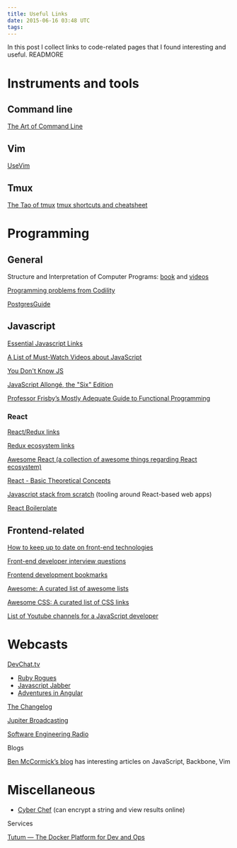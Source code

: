 ```yaml
---
title: Useful Links
date: 2015-06-16 03:48 UTC
tags:
---
```


In this post I collect links to code-related pages that I found interesting and useful. READMORE

# Instruments and tools
## Command line
[The Art of Command Line](https://github.com/jlevy/the-art-of-command-line)

## Vim
[UseVim](http://usevim.com/)

## Tmux
[The Tao of tmux](http://tmuxp.readthedocs.org/en/latest/about_tmux.html)
[tmux shortcuts and cheatsheet](https://gist.github.com/MohamedAlaa/2961058)

# Programming
## General
Structure and Interpretation of Computer Programs: [book](https://mitpress.mit.edu/sicp/full-text/book/book.html)
and [videos](https://www.youtube.com/watch?v=2Op3QLzMgSY)

[Programming problems from Codility](https://codility.com/programmers/lessons)

[PostgresGuide](http://www.postgresguide.com/)

## Javascript
[Essential Javascript Links](https://github.com/ericelliott/essential-javascript-links)

[A List of Must-Watch Videos about JavaScript](https://github.com/bolshchikov/js-must-watch)

[You Don't Know JS](https://github.com/getify/You-Dont-Know-JS)

[JavaScript Allongé, the "Six" Edition](https://leanpub.com/javascriptallongesix/read)

[Professor Frisby’s Mostly Adequate Guide to Functional Programming](http://drboolean.gitbooks.io/mostly-adequate-guide)

### React
[React/Redux links](https://github.com/markerikson/react-redux-links)

[Redux ecosystem links](https://github.com/markerikson/redux-ecosystem-links)

[Awesome React (a collection of awesome things regarding React ecosystem)](https://github.com/enaqx/awesome-react)

[React - Basic Theoretical Concepts](https://github.com/reactjs/react-basic/blob/master/README.md)

[Javascript stack from scratch](https://github.com/verekia/js-stack-from-scratch) (tooling around React-based web apps)

[React Boilerplate](https://github.com/mxstbr/react-boilerplate/tree/master)

## Frontend-related
[How to keep up to date on front-end technologies](https://uptodate.frontendrescue.org)

[Front-end developer interview questions](https://github.com/h5bp/Front-end-Developer-Interview-Questions)

[Frontend development bookmarks](https://github.com/dypsilon/frontend-dev-bookmarks)

[Awesome: A curated list of awesome lists](https://github.com/sindresorhus/awesome)

[Awesome CSS: A curated list of CSS links](https://github.com/sotayamashita/awesome-css)

[List of Youtube channels for a JavaScript developer](http://vladimirponomarev.com/blog/youtube-channels-for-a-javascript-developer)

# Webcasts

[DevChat.tv](https://devchat.tv/)

- [Ruby Rogues](http://devchat.tv/ruby-rogues)
- [Javascript Jabber](https://devchat.tv/js-jabber)
- [Adventures in Angular](https://devchat.tv/adventures-in-angular)

[The Changelog](https://changelog.com/)

[Jupiter Broadcasting](http://www.jupiterbroadcasting.com/)

[Software Engineering Radio](http://www.se-radio.net/)

Blogs

[Ben McCormick’s blog](http://benmccormick.org/) has interesting articles on JavaScript, Backbone, Vim

# Miscellaneous
- [Cyber Chef](https://gchq.github.io/CyberChef/) (can encrypt a string and view results online)

Services

[Tutum — The Docker Platform for Dev and Ops](https://www.tutum.co/)

